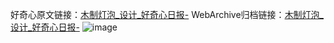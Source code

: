好奇心原文链接：[木制灯泡_设计_好奇心日报-](https://www.qdaily.com/articles/2212.html)
WebArchive归档链接：[木制灯泡_设计_好奇心日报-](http://web.archive.org/web/20190623150943/https://www.qdaily.com/articles/2212.html)
![image](http://ww3.sinaimg.cn/large/007d5XDply1g3verkvub4j30u027iama)